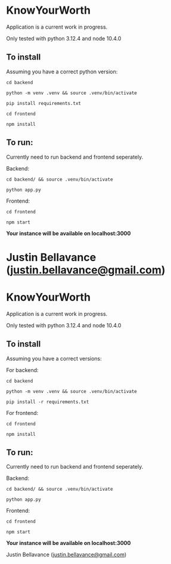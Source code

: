 # KnowYourWorth

Application is a current work in progress.

Only tested with python 3.12.4 and node 10.4.0

## To install

Assuming you have a correct python version:

`cd backend`

`python -m venv .venv && source .venv/bin/activate`

`pip install requirements.txt`


`cd frontend`

`npm install`

## To run:

Currently need to run backend and frontend seperately.

Backend: 

`cd backend/ && source .venv/bin/activate`

`python app.py`


Frontend:

`cd frontend`

`npm start`


**Your instance will be available on localhost:3000**


Justin Bellavance (justin.bellavance@gmail.com)
=======
# KnowYourWorth

Application is a current work in progress.

Only tested with python 3.12.4 and node 10.4.0

## To install

Assuming you have a correct versions:

For backend:

`cd backend`

`python -m venv .venv && source .venv/bin/activate`

`pip install -r requirements.txt`

For frontend:

`cd frontend`

`npm install`

## To run:

Currently need to run backend and frontend seperately.

Backend: 

`cd backend/ && source .venv/bin/activate`

`python app.py`


Frontend:

`cd frontend`

`npm start`


**Your instance will be available on localhost:3000**


Justin Bellavance (justin.bellavance@gmail.com)
